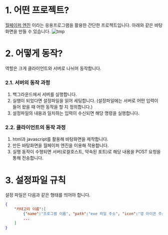 # 1. 어떤 프로젝트?
 [월페이퍼 엔진](https://store.steampowered.com/app/431960/Wallpaper_Engine/?l=koreana) 이라는 응용프로그램을 활용한 간단한 프로젝트입니다. 아래와 같은 바탕화면을 만들 수 있습니다.
 ![tmp](https://user-images.githubusercontent.com/37260182/221403211-1a1ef8e6-172f-4506-8881-8d90500be191.gif)
# 2. 어떻게 동작?
역할은 크게 클라이언트와 서버로 나뉘어 동작합니다.

### 2.1. 서버의 동작 과정
1. 백그라운드에서 서버를 실행합니다.
2. 실행이 되었다면 설정파일을 읽어 세팅합니다. (설정파일에는 서버로 어떤 입력이 들어 왔을 때 어떤 동작을 할 지 정의합니다.)
3. 설정파일의 내용과 일치하는 입력이 수신되면 해당 명령을 실행합니다.

### 2.2. 클라이언트의 동작 과정
1. html과 javascript를 활용해 바탕화면을 제작합니다.
2. 만든 바탕화면을 월페이퍼 엔진을 이용해 적용합니다.
3. 실행 동작이 수행되면 서버(로컬호스트, 약속된 포트)로 해당 내용을 POST 요청을 통해 전송합니다.

# 3. 설정파일 규칙
설정 파일은 다음과 같은 형태를 띄어야 합니다.
```json
{
	"카테고리 이름":[
		{"name":"프로그램 이름", "path":"exe 파일 주소", "icon":"앱 아이콘 주소"},
		...
	]
}
```
